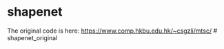 # shapenet
The original code is here: https://www.comp.hkbu.edu.hk/~csgzli/mtsc/
#   s h a p e n e t _ o r i g i n a l  
 